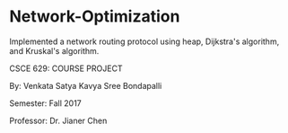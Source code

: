 # Network-Optimization
Implemented a network routing protocol using heap, Dijkstra's algorithm, and Kruskal's algorithm.

CSCE 629: COURSE PROJECT

By: Venkata Satya Kavya Sree Bondapalli

Semester: Fall 2017

Professor: Dr. Jianer Chen
